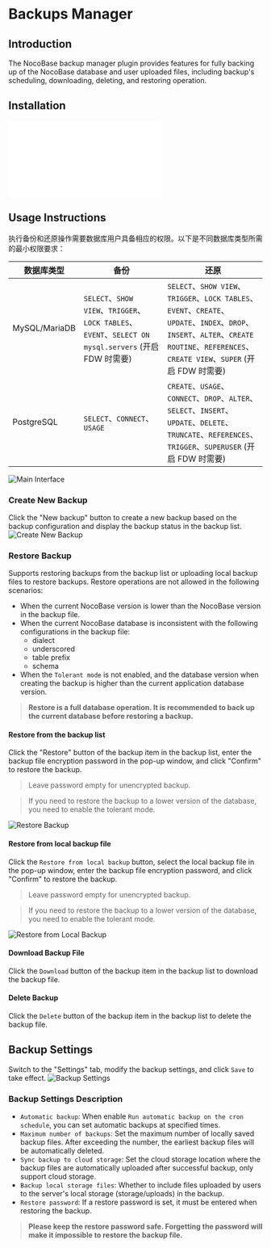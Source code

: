 # Backups Manager

<PluginInfo licenseBundled="true" name="backups"></PluginInfo>

## Introduction

The NocoBase backup manager plugin provides features for fully backing up of the NocoBase database and user uploaded files, including backup's scheduling, downloading, deleting, and restoring operation.

## Installation

<embed src="./install.md"></embed>

## Usage Instructions

执行备份和还原操作需要数据库用户具备相应的权限。以下是不同数据库类型所需的最小权限要求：

| 数据库类型 | 备份 | 还原 |
|-----------|------|------|
| MySQL/MariaDB | `SELECT`、`SHOW VIEW`、`TRIGGER`、`LOCK TABLES`、`EVENT`、`SELECT ON mysql.servers` (开启 FDW 时需要) | `SELECT`、`SHOW VIEW`、`TRIGGER`、`LOCK TABLES`、`EVENT`、`CREATE`、`UPDATE`、`INDEX`、`DROP`、`INSERT`、`ALTER`、`CREATE ROUTINE`、`REFERENCES`、`CREATE VIEW`、`SUPER` (开启 FDW 时需要) |
| PostgreSQL | `SELECT`、`CONNECT`、`USAGE` | `CREATE`、`USAGE`、`CONNECT`、`DROP`、`ALTER`、`SELECT`、`INSERT`、`UPDATE`、`DELETE`、`TRUNCATE`、`REFERENCES`、`TRIGGER`、`SUPERUSER` (开启 FDW 时需要) |

![Main Interface](./static/main-screen.png)

### Create New Backup

Click the "New backup" button to create a new backup based on the backup configuration and display the backup status in the backup list.
![Create New Backup](./static/new-backup.png)

### Restore Backup

Supports restoring backups from the backup list or uploading local backup files to restore backups.
Restore operations are not allowed in the following scenarios:

- When the current NocoBase version is lower than the NocoBase version in the backup file.
- When the current NocoBase database is inconsistent with the following configurations in the backup file:
  - dialect
  - underscored
  - table prefix
  - schema
- When the `Tolerant mode` is not enabled, and the database version when creating the backup is higher than the current application database version.

> **Restore is a full database operation. It is recommended to back up the current database before restoring a backup.**

#### Restore from the backup list

Click the "Restore" button of the backup item in the backup list, enter the backup file encryption password in the pop-up window, and click "Confirm" to restore the backup.

> Leave password empty for unencrypted backup.

> If you need to restore the backup to a lower version of the database, you need to enable the tolerant mode.

![Restore Backup](./static/restore-backup.png)

#### Restore from local backup file

Click the `Restore from local backup` button, select the local backup file in the pop-up window, enter the backup file encryption password, and click "Confirm" to restore the backup.

> Leave password empty for unencrypted backup.

> If you need to restore the backup to a lower version of the database, you need to enable the tolerant mode.

![Restore from Local Backup](./static/restore-from-local.png)

#### Download Backup File

Click the `Download` button of the backup item in the backup list to download the backup file.

#### Delete Backup

Click the `Delete` button of the backup item in the backup list to delete the backup file.

## Backup Settings

Switch to the "Settings" tab, modify the backup settings, and click `Save` to take effect.
![Backup Settings](./static/backup-settings.png)

### Backup Settings Description

- `Automatic backup`: When enable `Run automatic backup on the cron schedule`, you can set automatic backups at specified times.
- `Maximum number of backups`: Set the maximum number of locally saved backup files. After exceeding the number, the earliest backup files will be automatically deleted.
- `Sync backup to cloud storage`: Set the cloud storage location where the backup files are automatically uploaded after successful backup, only support cloud storage.
- `Backup local storage files`: Whether to include files uploaded by users to the server's local storage (storage/uploads) in the backup.
- `Restore password`: If a restore password is set, it must be entered when restoring the backup.

> **Please keep the restore password safe. Forgetting the password will make it impossible to restore the backup file.**
